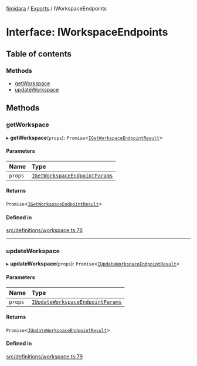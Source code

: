 [fimidara](../README.md) / [Exports](../modules.md) / IWorkspaceEndpoints

# Interface: IWorkspaceEndpoints

## Table of contents

### Methods

- [getWorkspace](IWorkspaceEndpoints.md#getworkspace)
- [updateWorkspace](IWorkspaceEndpoints.md#updateworkspace)

## Methods

### getWorkspace

▸ **getWorkspace**(`props`): `Promise`<[`IGetWorkspaceEndpointResult`](IGetWorkspaceEndpointResult.md)\>

#### Parameters

| Name | Type |
| :------ | :------ |
| `props` | [`IGetWorkspaceEndpointParams`](IGetWorkspaceEndpointParams.md) |

#### Returns

`Promise`<[`IGetWorkspaceEndpointResult`](IGetWorkspaceEndpointResult.md)\>

#### Defined in

[src/definitions/workspace.ts:76](https://github.com/softkave/files-js/blob/852341e/src/definitions/workspace.ts#L76)

___

### updateWorkspace

▸ **updateWorkspace**(`props`): `Promise`<[`IUpdateWorkspaceEndpointResult`](IUpdateWorkspaceEndpointResult.md)\>

#### Parameters

| Name | Type |
| :------ | :------ |
| `props` | [`IUpdateWorkspaceEndpointParams`](IUpdateWorkspaceEndpointParams.md) |

#### Returns

`Promise`<[`IUpdateWorkspaceEndpointResult`](IUpdateWorkspaceEndpointResult.md)\>

#### Defined in

[src/definitions/workspace.ts:79](https://github.com/softkave/files-js/blob/852341e/src/definitions/workspace.ts#L79)
